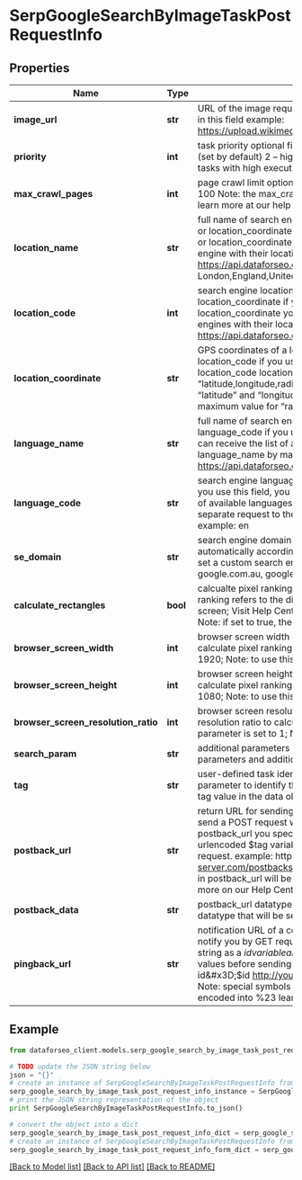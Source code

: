# SerpGoogleSearchByImageTaskPostRequestInfo


## Properties

Name | Type | Description | Notes
------------ | ------------- | ------------- | -------------
**image_url** | **str** | URL of the image required field the results will be based on the image you specified in this field example: https://upload.wikimedia.org/wikipedia/commons/e/ed/Elon_Musk_Royal_Society.jpg | [optional] 
**priority** | **int** | task priority optional field can take the following values: 1 – normal execution priority (set by default) 2 – high execution priority You will be additionally charged for the tasks with high execution priority. The cost can be calculated on the Pricing page. | [optional] 
**max_crawl_pages** | **int** | page crawl limit optional field number of search results pages to crawl max value: 100 Note: the max_crawl_pages and depth parameters complement each other; learn more at our help center | [optional] 
**location_name** | **str** | full name of search engine location required field if you don’t specify location_code or location_coordinate if you use this field, you don’t need to specify location_code or location_coordinate you can receive the list of available locations of the search engine with their location_name by making a separate request to the https://api.dataforseo.com/v3/serp/google/locations example: London,England,United Kingdom | [optional] 
**location_code** | **int** | search engine location code required field if you don’t specify location_name or location_coordinate if you use this field, you don’t need to specify location_name or location_coordinate you can receive the list of available locations of the search engines with their location_code by making a separate request to the https://api.dataforseo.com/v3/serp/google/locations example: 2840 | [optional] 
**location_coordinate** | **str** | GPS coordinates of a location required field if you don’t specify location_name or location_code if you use this field, you don’t need to specify location_name or location_code location_coordinate parameter should be specified in the “latitude,longitude,radius” format the maximum number of decimal digits for “latitude” and “longitude”: 7 the minimum value for “radius”: 199.9 (mm) the maximum value for “radius”: 199999 (mm) example: 53.476225,-2.243572,200 | [optional] 
**language_name** | **str** | full name of search engine language required field if you don’t specify language_code if you use this field, you don’t need to specify language_code you can receive the list of available languages of the search engine with their language_name by making a separate request to the https://api.dataforseo.com/v3/serp/google/languages example: English | [optional] 
**language_code** | **str** | search engine language code required field if you don’t specify language_name if you use this field, you don’t need to specify language_name you can receive the list of available languages of the search engine with their language_code by making a separate request to the https://api.dataforseo.com/v3/serp/google/languages example: en | [optional] 
**se_domain** | **str** | search engine domain optional field we choose the relevant search engine domain automatically according to the location and language you specify however, you can set a custom search engine domain in this field example: google.co.uk, google.com.au, google.de, etc. | [optional] 
**calculate_rectangles** | **bool** | calcualte pixel rankings for SERP elements in advanced results optional field pixel ranking refers to the distance between the result snippet and top left corner of the screen; Visit Help Center to learn more&gt;&gt; by default, the parameter is set to false Note: if set to true, the charge per task will be multiplied by 2 | [optional] 
**browser_screen_width** | **int** | browser screen width optional field you can set a custom browser screen width to calculate pixel rankings for a particular device; by default, the parameter is set to 1920; Note: to use this parameter, set calculate_rectangles to true | [optional] 
**browser_screen_height** | **int** | browser screen height optional field you can set a custom browser screen height to calculate pixel rankings for a particular device; by default, the parameter is set to 1080; Note: to use this parameter, set calculate_rectangles to true | [optional] 
**browser_screen_resolution_ratio** | **int** | browser screen resolution ratio optional field you can set a custom browser screen resolution ratio to calculate pixel rankings for a particular device; by default, the parameter is set to 1; Note: to use this parameter, set calculate_rectangles to true | [optional] 
**search_param** | **str** | additional parameters of the search query optional field get the list of available parameters and additional details here | [optional] 
**tag** | **str** | user-defined task identifier optional field the character limit is 255 you can use this parameter to identify the task and match it with the result you will find the specified tag value in the data object of the response | [optional] 
**postback_url** | **str** | return URL for sending task results optional field once the task is completed, we will send a POST request with its results compressed in the gzip format to the postback_url you specified you can use the ‘$id’ string as a $id variable and ‘$tag’ as urlencoded $tag variable. We will set the necessary values before sending the request. example: http://your-server.com/postbackscript?id&#x3D;$id http://your-server.com/postbackscript?id&#x3D;$id&amp;tag&#x3D;$tag Note: special symbols in postback_url will be urlencoded; i.a., the # symbol will be encoded into %23 learn more on our Help Center | [optional] 
**postback_data** | **str** | postback_url datatype required field if you specify postback_url corresponds to the datatype that will be sent to your server possible values: advanced, html | [optional] 
**pingback_url** | **str** | notification URL of a completed task optional field when a task is completed we will notify you by GET request sent to the URL you have specified you can use the ‘$id’ string as a $id variable and ‘$tag’ as urlencoded $tag variable. We will set the necessary values before sending the request. example: http://your-server.com/pingscript?id&#x3D;$id http://your-server.com/pingscript?id&#x3D;$id&amp;tag&#x3D;$tag Note: special symbols in pingback_url will be urlencoded; i.a., the # symbol will be encoded into %23 learn more on our Help Center | [optional] 

## Example

```python
from dataforseo_client.models.serp_google_search_by_image_task_post_request_info import SerpGoogleSearchByImageTaskPostRequestInfo

# TODO update the JSON string below
json = "{}"
# create an instance of SerpGoogleSearchByImageTaskPostRequestInfo from a JSON string
serp_google_search_by_image_task_post_request_info_instance = SerpGoogleSearchByImageTaskPostRequestInfo.from_json(json)
# print the JSON string representation of the object
print SerpGoogleSearchByImageTaskPostRequestInfo.to_json()

# convert the object into a dict
serp_google_search_by_image_task_post_request_info_dict = serp_google_search_by_image_task_post_request_info_instance.to_dict()
# create an instance of SerpGoogleSearchByImageTaskPostRequestInfo from a dict
serp_google_search_by_image_task_post_request_info_form_dict = serp_google_search_by_image_task_post_request_info.from_dict(serp_google_search_by_image_task_post_request_info_dict)
```
[[Back to Model list]](../README.md#documentation-for-models) [[Back to API list]](../README.md#documentation-for-api-endpoints) [[Back to README]](../README.md)


